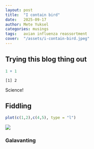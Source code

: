 ```yaml
---
layout: post
title:  "I contain bird"
date:   2025-09-17
author: Mete Yuksel
categories: musings
tags:	avian influenza reassortment
cover:  "/assets/i-contain-bird.jpeg"
---
```


## Trying this blog thing out

``` r
1 + 1
```

    [1] 2

Science!

## Fiddling

``` r
plot(c(1,2),c(4,5), type = "l")
```

![](2025-09-29-I-contain-bird.markdown_strict_files/figure-markdown_strict/unnamed-chunk-2-1.png)

### Galavanting
